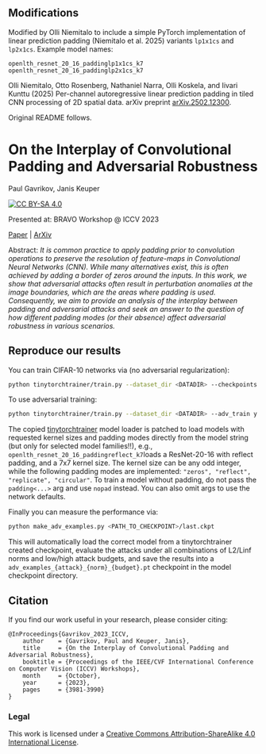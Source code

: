 ## Modifications

Modified by Olli Niemitalo to include a simple PyTorch implementation of linear prediction padding (Niemitalo et al. 2025) variants `lp1x1cs` and `lp2x1cs`. Example model names:

```
openlth_resnet_20_16_paddinglp1x1cs_k7
openlth_resnet_20_16_paddinglp2x1cs_k7
```

Olli Niemitalo, Otto Rosenberg, Nathaniel Narra, Olli Koskela, and Iivari Kunttu (2025) Per-channel autoregressive linear prediction padding in tiled CNN processing of 2D spatial data. arXiv preprint [arXiv.2502.12300](https://doi.org/10.48550/arXiv.2502.12300).

Original README follows.

# On the Interplay of Convolutional Padding and Adversarial Robustness

Paul Gavrikov, Janis Keuper

[![CC BY-SA 4.0][cc-by-sa-shield]][cc-by-sa]

Presented at: BRAVO Workshop @ ICCV 2023

[Paper](https://openaccess.thecvf.com/content/ICCV2023W/BRAVO/html/Gavrikov_On_the_Interplay_of_Convolutional_Padding_and_Adversarial_Robustness_ICCVW_2023_paper.html) | [ArXiv](http://arxiv.org/abs/2308.06612)


Abstract: *It is common practice to apply padding prior to convolution operations to preserve the resolution of feature-maps in Convolutional Neural Networks (CNN). While many alternatives exist, this is often achieved by adding a border of zeros around the inputs. In this work, we show that adversarial attacks often result in perturbation anomalies at the image boundaries, which are the areas where padding is used. Consequently, we aim to provide an analysis of the interplay between padding and adversarial attacks and seek an answer to the question of how different padding modes (or their absence) affect adversarial robustness in various scenarios.*


[cc-by-sa]: http://creativecommons.org/licenses/by-sa/4.0/
[cc-by-sa-image]: https://licensebuttons.net/l/by-sa/4.0/88x31.png
[cc-by-sa-shield]: https://img.shields.io/badge/License-CC%20BY--SA%204.0-lightgrey.svg

<!-- ![Hero Image]() -->

## Reproduce our results

You can train CIFAR-10 networks via (no adversarial regularization):

```bash
python tinytorchtrainer/train.py --dataset_dir <DATADIR> --checkpoints last --model <MODEL> --dataset cifar10  --num_workers 4 --max_epochs 75 --scheduler cosine --seed 0
```

To use adversarial training: 
```bash
python tinytorchtrainer/train.py --dataset_dir <DATADIR> --adv_train y --adv_train_attack FGSM --adv_train_attack_extras "{'epsilons': 8/255.}" --adv_val_attack LinfPGD --adv_val_attack_extras "{'epsilons': 8/255.}" --checkpoints "best" --checkpoints_metric "val/rob_acc" --model <MODEL> --dataset cifar10 --num_workers 4 --max_epochs 75 --scheduler cosine --seed 0

```

The copied [tinytorchtrainer](https://github.com/paulgavrikov/tinytorchtrainer/) model loader is patched to load models with requested kernel sizes and padding modes directly from the model string (but only for selected model families!!), e.g., `openlth_resnet_20_16_paddingreflect_k7`loads a ResNet-20-16 with reflect padding, and a 7x7 kernel size. The kernel size can be any odd integer, while the following padding modes are implemented: `"zeros", "reflect", "replicate", "circular"`. To train a model without padding, do not pass the `padding<...>` arg and use `nopad` instead. You can also omit args to use the network defaults.

Finally you can measure the performance via:
```bash
python make_adv_examples.py <PATH_TO_CHECKPOINT>/last.ckpt
```
This will automatically load the correct model from a tinytorchtrainer created checkpoint, evaluate the attacks under all combinations of L2/Linf norms and low/high attack budgets, and save the results into a `adv_examples_{attack}_{norm}_{budget}.pt` checkpoint in the model checkpoint directory.

## Citation 

If you find our work useful in your research, please consider citing:

```
@InProceedings{Gavrikov_2023_ICCV,
    author    = {Gavrikov, Paul and Keuper, Janis},
    title     = {On the Interplay of Convolutional Padding and Adversarial Robustness},
    booktitle = {Proceedings of the IEEE/CVF International Conference on Computer Vision (ICCV) Workshops},
    month     = {October},
    year      = {2023},
    pages     = {3981-3990}
}
```

### Legal
This work is licensed under a
[Creative Commons Attribution-ShareAlike 4.0 International License][cc-by-sa].
